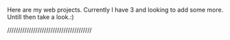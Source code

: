 Here are my web projects. Currently I have 3 and looking to add some more. Untill then take a look.:)

///////////////////////////////////////

